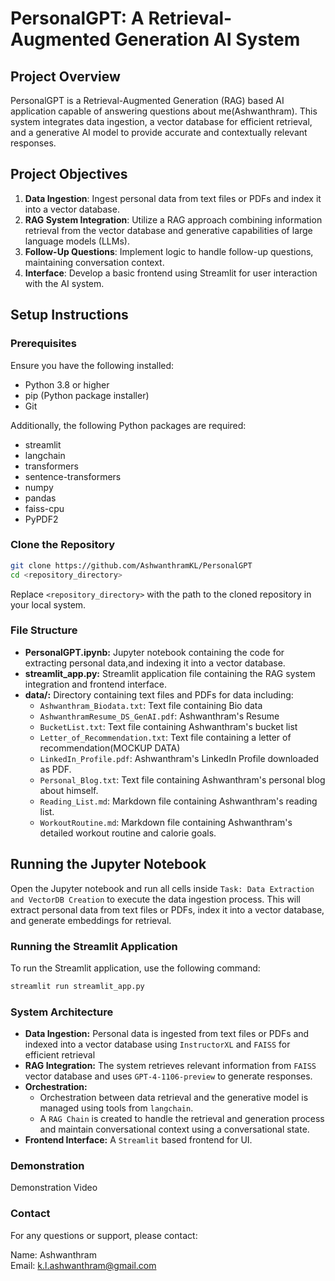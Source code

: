 # PersonalGPT: A Retrieval-Augmented Generation AI System

## Project Overview

PersonalGPT is a Retrieval-Augmented Generation (RAG) based AI application capable of answering questions about me(Ashwanthram). This system integrates data ingestion, a vector database for efficient retrieval, and a generative AI model to provide accurate and contextually relevant responses.

## Project Objectives

1. **Data Ingestion**: Ingest personal data from text files or PDFs and index it into a vector database.
2. **RAG System Integration**: Utilize a RAG approach combining information retrieval from the vector database and generative capabilities of large language models (LLMs).
3. **Follow-Up Questions**: Implement logic to handle follow-up questions, maintaining conversation context.
4. **Interface**: Develop a basic frontend using Streamlit for user interaction with the AI system.


## Setup Instructions

### Prerequisites

Ensure you have the following installed:

- Python 3.8 or higher
- pip (Python package installer)
- Git

Additionally, the following Python packages are required:

- streamlit
- langchain
- transformers
- sentence-transformers
- numpy
- pandas
- faiss-cpu
- PyPDF2

### Clone the Repository

```bash
git clone https://github.com/AshwanthramKL/PersonalGPT
cd <repository_directory>
```

Replace `<repository_directory>` with the path to the cloned repository in your local system.

### File Structure
- **PersonalGPT.ipynb:** Jupyter notebook containing the code for extracting personal data,and indexing it into a vector database.
- **streamlit_app.py:** Streamlit application file containing the RAG system integration and frontend interface.
- **data/:** Directory containing text files and PDFs for data including:
    * `Ashwanthram_Biodata.txt`: Text file containing Bio data
    * `AshwanthramResume_DS_GenAI.pdf`: Ashwanthram's Resume
    * `BucketList.txt`: Text file containing Ashwanthram's bucket list
    * `Letter_of_Recommendation.txt`: Text file containing a letter of recommendation(MOCKUP DATA)
    * `LinkedIn_Profile.pdf`: Ashwanthram's LinkedIn Profile downloaded as PDF.
    * `Personal_Blog.txt`: Text file containing Ashwanthram's personal blog about himself.
    * `Reading_List.md`: Markdown file containing Ashwanthram's reading list.
    * `WorkoutRoutine.md`: Markdown file containing Ashwanthram's detailed workout routine and calorie goals.

## Running the Jupyter Notebook
Open the Jupyter notebook and run all cells inside `Task: Data Extraction and VectorDB Creation` to execute the data ingestion process. This will extract personal data from text files or PDFs, index it into a vector database, and generate embeddings for retrieval.

### Running the Streamlit Application

To run the Streamlit application, use the following command:

```bash
streamlit run streamlit_app.py
```

### System Architecture
- **Data Ingestion:** Personal data is ingested from text files or PDFs and indexed into a vector database using `InstructorXL` and `FAISS` for efficient retrieval
- **RAG Integration:** The system retrieves relevant information from `FAISS` vector database and uses `GPT-4-1106-preview` to generate responses.
- **Orchestration:** 
    * Orchestration between data retrieval and the generative model is managed using tools from `langchain`.
    * A `RAG Chain` is created to handle the retrieval and generation process and maintain conversational context using a conversational state.
- **Frontend Interface:** A `Streamlit` based frontend for UI.

### Demonstration

Demonstration Video

### Contact
For any questions or support, please contact:

Name: Ashwanthram  
Email: k.l.ashwanthram@gmail.com  